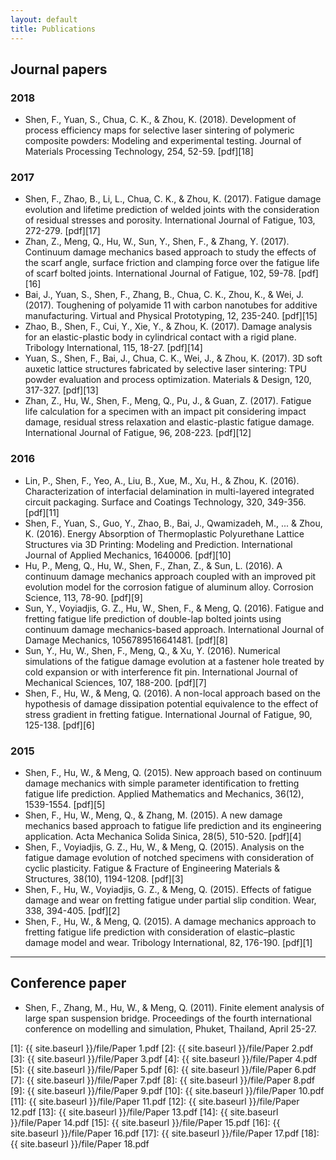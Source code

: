 ```yaml
---
layout: default
title: Publications 
---
```


## Journal papers

### 2018

* Shen, F., Yuan, S., Chua, C. K., & Zhou, K. (2018). Development of process efficiency maps for selective laser sintering of polymeric composite powders: Modeling and experimental testing. Journal of Materials Processing Technology, 254, 52-59. [pdf][18] 

### 2017

* Shen, F., Zhao, B., Li, L., Chua, C. K., & Zhou, K. (2017). Fatigue damage evolution and lifetime prediction of welded joints with the consideration of residual stresses and porosity. International Journal of Fatigue, 103, 272-279. [pdf][17]
* Zhan, Z., Meng, Q., Hu, W., Sun, Y., Shen, F., & Zhang, Y. (2017). Continuum damage mechanics based approach to study the effects of the scarf angle, surface friction and clamping force over the fatigue life of scarf bolted joints. International Journal of Fatigue, 102, 59-78. [pdf][16]
* Bai, J., Yuan, S., Shen, F., Zhang, B., Chua, C. K., Zhou, K., & Wei, J. (2017). Toughening of polyamide 11 with carbon nanotubes for additive manufacturing. Virtual and Physical Prototyping,  12, 235-240. [pdf][15]
* Zhao, B., Shen, F., Cui, Y., Xie, Y., & Zhou, K. (2017). Damage analysis for an elastic-plastic body in cylindrical contact with a rigid plane. Tribology International, 115, 18-27. [pdf][14]
* Yuan, S., Shen, F., Bai, J., Chua, C. K., Wei, J., & Zhou, K. (2017). 3D soft auxetic lattice structures fabricated by selective laser sintering: TPU powder evaluation and process optimization. Materials & Design, 120, 317-327. [pdf][13]
* Zhan, Z., Hu, W., Shen, F., Meng, Q., Pu, J., & Guan, Z. (2017). Fatigue life calculation for a specimen with an impact pit considering impact damage, residual stress relaxation and elastic-plastic fatigue damage. International Journal of Fatigue, 96, 208-223. [pdf][12]

### 2016

* Lin, P., Shen, F., Yeo, A., Liu, B., Xue, M., Xu, H., & Zhou, K. (2016). Characterization of interfacial delamination in multi-layered integrated circuit packaging. Surface and Coatings Technology, 320, 349-356. [pdf][11]
* Shen, F., Yuan, S., Guo, Y., Zhao, B., Bai, J., Qwamizadeh, M., ... & Zhou, K. (2016). Energy Absorption of Thermoplastic Polyurethane Lattice Structures via 3D Printing: Modeling and Prediction. International Journal of Applied Mechanics, 1640006. [pdf][10]
* Hu, P., Meng, Q., Hu, W., Shen, F., Zhan, Z., & Sun, L. (2016). A continuum damage mechanics approach coupled with an improved pit evolution model for the corrosion fatigue of aluminum alloy. Corrosion Science, 113, 78-90. [pdf][9]
* Sun, Y., Voyiadjis, G. Z., Hu, W., Shen, F., & Meng, Q. (2016). Fatigue and fretting fatigue life prediction of double-lap bolted joints using continuum damage mechanics-based approach. International Journal of Damage Mechanics, 1056789516641481. [pdf][8]
* Sun, Y., Hu, W., Shen, F., Meng, Q., & Xu, Y. (2016). Numerical simulations of the fatigue damage evolution at a fastener hole treated by cold expansion or with interference fit pin. International Journal of Mechanical Sciences, 107, 188-200. [pdf][7]
* Shen, F., Hu, W., & Meng, Q. (2016). A non-local approach based on the hypothesis of damage dissipation potential equivalence to the effect of stress gradient in fretting fatigue. International Journal of Fatigue, 90, 125-138. [pdf][6]

### 2015

* Shen, F., Hu, W., & Meng, Q. (2015). New approach based on continuum damage mechanics with simple parameter identification to fretting fatigue life prediction. Applied Mathematics and Mechanics, 36(12), 1539-1554. [pdf][5]
* Shen, F., Hu, W., Meng, Q., & Zhang, M. (2015). A new damage mechanics based approach to fatigue life prediction and its engineering application. Acta Mechanica Solida Sinica, 28(5), 510-520. [pdf][4]
* Shen, F., Voyiadjis, G. Z., Hu, W., & Meng, Q. (2015). Analysis on the fatigue damage evolution of notched specimens with consideration of cyclic plasticity. Fatigue & Fracture of Engineering Materials & Structures, 38(10), 1194-1208. [pdf][3]
* Shen, F., Hu, W., Voyiadjis, G. Z., & Meng, Q. (2015). Effects of fatigue damage and wear on fretting fatigue under partial slip condition. Wear, 338, 394-405. [pdf][2]
* Shen, F., Hu, W., & Meng, Q. (2015). A damage mechanics approach to fretting fatigue life prediction with consideration of elastic–plastic damage model and wear. Tribology International, 82, 176-190. [pdf][1]

<hr>

## Conference paper

* Shen, F., Zhang, M., Hu, W., & Meng, Q. (2011). Finite element analysis of large span suspension bridge. Proceedings of the fourth international conference on modelling and simulation, Phuket, Thailand, April 25-27.  

[1]: {{ site.baseurl }}/file/Paper 1.pdf
[2]: {{ site.baseurl }}/file/Paper 2.pdf
[3]: {{ site.baseurl }}/file/Paper 3.pdf 
[4]: {{ site.baseurl }}/file/Paper 4.pdf
[5]: {{ site.baseurl }}/file/Paper 5.pdf 
[6]: {{ site.baseurl }}/file/Paper 6.pdf 
[7]: {{ site.baseurl }}/file/Paper 7.pdf 
[8]: {{ site.baseurl }}/file/Paper 8.pdf 
[9]: {{ site.baseurl }}/file/Paper 9.pdf 
[10]: {{ site.baseurl }}/file/Paper 10.pdf 
[11]: {{ site.baseurl }}/file/Paper 11.pdf 
[12]: {{ site.baseurl }}/file/Paper 12.pdf 
[13]: {{ site.baseurl }}/file/Paper 13.pdf 
[14]: {{ site.baseurl }}/file/Paper 14.pdf 
[15]: {{ site.baseurl }}/file/Paper 15.pdf
[16]: {{ site.baseurl }}/file/Paper 16.pdf
[17]: {{ site.baseurl }}/file/Paper 17.pdf
[18]: {{ site.baseurl }}/file/Paper 18.pdf